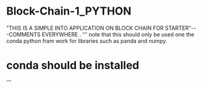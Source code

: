 # Block-Chain-1_PYTHON
"THIS IS A SIMPLE INTO APPLICATION ON BLOCK CHAIN FOR STARTER"---COMMENTS EVERYWHERE .
'''
  note that this should only be used one the conda python fram work for libraries such as panda and numpy.
  # conda should be installed
'''